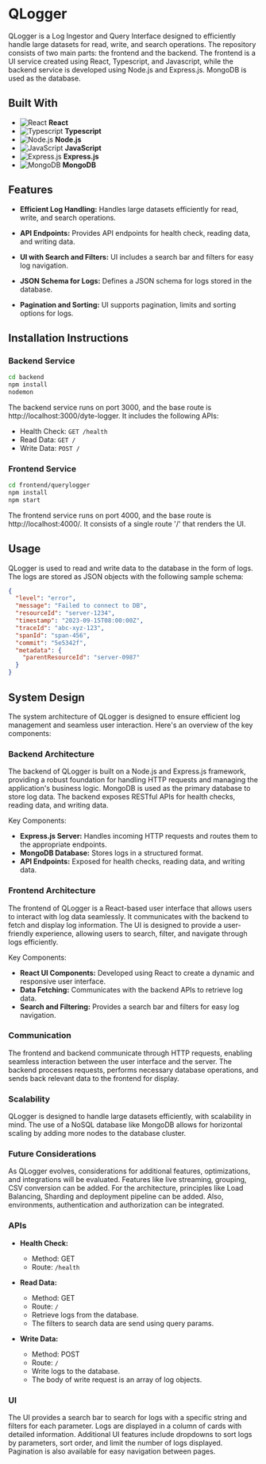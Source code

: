 # QLogger

QLogger is a Log Ingestor and Query Interface designed to efficiently handle large datasets for read, write, and search operations. The repository consists of two main parts: the frontend and the backend. The frontend is a UI service created using React, Typescript, and Javascript, while the backend service is developed using Node.js and Express.js. MongoDB is used as the database.

## Built With

- ![React](https://img.shields.io/badge/-React-61DAFB?logo=react&logoColor=white) **React**
- ![Typescript](https://img.shields.io/badge/-Typescript-3178C6?logo=typescript&logoColor=white) **Typescript**
- ![Node.js](https://img.shields.io/badge/-Node.js-339933?logo=node.js&logoColor=white) **Node.js**
- ![JavaScript](https://img.shields.io/badge/-JavaScript-F7DF1E?logo=javascript&logoColor=black) **JavaScript**
- ![Express.js](https://img.shields.io/badge/-Express.js-000000?logo=express&logoColor=white) **Express.js**
- ![MongoDB](https://img.shields.io/badge/-MongoDB-47A248?logo=mongodb&logoColor=white) **MongoDB**

## Features 
- **Efficient Log Handling:**
  Handles large datasets efficiently for read, write, and search operations.

- **API Endpoints:**
  Provides API endpoints for health check, reading data, and writing data.

- **UI with Search and Filters:**
  UI includes a search bar and filters for easy log navigation.

- **JSON Schema for Logs:**
  Defines a JSON schema for logs stored in the database.

- **Pagination and Sorting:**
  UI supports pagination, limits and sorting options for logs.

## Installation Instructions

### Backend Service
```bash
cd backend
npm install
nodemon
```
The backend service runs on port 3000, and the base route is http://localhost:3000/dyte-logger. It includes the following APIs:
- Health Check: `GET /health`
- Read Data: `GET /`
- Write Data: `POST /`

### Frontend Service
```bash
cd frontend/querylogger
npm install
npm start
```
The frontend service runs on port 4000, and the base route is http://localhost:4000/. It consists of a single route '/' that renders the UI.

## Usage

QLogger is used to read and write data to the database in the form of logs. The logs are stored as JSON objects with the following sample schema:
```json
{
  "level": "error",
  "message": "Failed to connect to DB",
  "resourceId": "server-1234",
  "timestamp": "2023-09-15T08:00:00Z",
  "traceId": "abc-xyz-123",
  "spanId": "span-456",
  "commit": "5e5342f",
  "metadata": {
    "parentResourceId": "server-0987"
  }
}
```

## System Design

The system architecture of QLogger is designed to ensure efficient log management and seamless user interaction. Here's an overview of the key components:

### Backend Architecture

The backend of QLogger is built on a Node.js and Express.js framework, providing a robust foundation for handling HTTP requests and managing the application's business logic. MongoDB is used as the primary database to store log data. The backend exposes RESTful APIs for health checks, reading data, and writing data.

Key Components:
- **Express.js Server:** Handles incoming HTTP requests and routes them to the appropriate endpoints.
- **MongoDB Database:** Stores logs in a structured format.
- **API Endpoints:** Exposed for health checks, reading data, and writing data.

### Frontend Architecture

The frontend of QLogger is a React-based user interface that allows users to interact with log data seamlessly. It communicates with the backend to fetch and display log information. The UI is designed to provide a user-friendly experience, allowing users to search, filter, and navigate through logs efficiently.

Key Components:
- **React UI Components:** Developed using React to create a dynamic and responsive user interface.
- **Data Fetching:** Communicates with the backend APIs to retrieve log data.
- **Search and Filtering:** Provides a search bar and filters for easy log navigation.

### Communication

The frontend and backend communicate through HTTP requests, enabling seamless interaction between the user interface and the server. The backend processes requests, performs necessary database operations, and sends back relevant data to the frontend for display.

### Scalability

QLogger is designed to handle large datasets efficiently, with scalability in mind. The use of a NoSQL database like MongoDB allows for horizontal scaling by adding more nodes to the database cluster.

### Future Considerations

As QLogger evolves, considerations for additional features, optimizations, and integrations will be evaluated. Features like live streaming, grouping, CSV conversion can be added. For the architecture, principles like Load Balancing, Sharding and deployment pipeline can be added. Also, environments, authentication and authorization can be integrated.

### APIs

- **Health Check:**
  - Method: GET
  - Route: `/health`

- **Read Data:**
  - Method: GET
  - Route: `/`
  - Retrieve logs from the database.
  - The filters to search data are send using query params.

- **Write Data:**
  - Method: POST
  - Route: `/`
  - Write logs to the database.
  - The body of write request is an array of log objects.

### UI

The UI provides a search bar to search for logs with a specific string and filters for each parameter. Logs are displayed in a column of cards with detailed information. Additional UI features include dropdowns to sort logs by parameters, sort order, and limit the number of logs displayed. Pagination is also available for easy navigation between pages.
